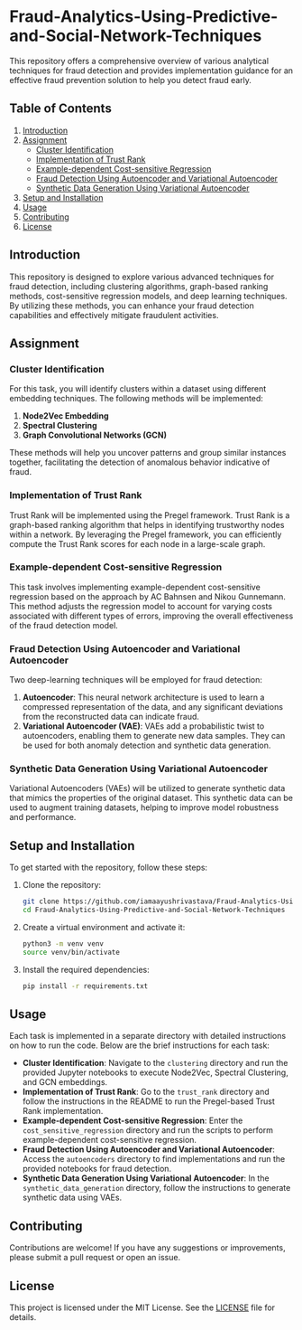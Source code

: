 # Fraud-Analytics-Using-Predictive-and-Social-Network-Techniques

This repository offers a comprehensive overview of various analytical techniques for fraud detection and provides implementation guidance for an effective fraud prevention solution to help you detect fraud early.

## Table of Contents

1. [Introduction](#introduction)
2. [Assignment](#assignment)
   - [Cluster Identification](#cluster-identification)
   - [Implementation of Trust Rank](#implementation-of-trust-rank)
   - [Example-dependent Cost-sensitive Regression](#example-dependent-cost-sensitive-regression)
   - [Fraud Detection Using Autoencoder and Variational Autoencoder](#fraud-detection-using-autoencoder-and-variational-autoencoder)
   - [Synthetic Data Generation Using Variational Autoencoder](#synthetic-data-generation-using-variational-autoencoder)
3. [Setup and Installation](#setup-and-installation)
4. [Usage](#usage)
5. [Contributing](#contributing)
6. [License](#license)

## Introduction

This repository is designed to explore various advanced techniques for fraud detection, including clustering algorithms, graph-based ranking methods, cost-sensitive regression models, and deep learning techniques. By utilizing these methods, you can enhance your fraud detection capabilities and effectively mitigate fraudulent activities.

## Assignment

### Cluster Identification

For this task, you will identify clusters within a dataset using different embedding techniques. The following methods will be implemented:

1. **Node2Vec Embedding**
2. **Spectral Clustering**
3. **Graph Convolutional Networks (GCN)**

These methods will help you uncover patterns and group similar instances together, facilitating the detection of anomalous behavior indicative of fraud.

### Implementation of Trust Rank

Trust Rank will be implemented using the Pregel framework. Trust Rank is a graph-based ranking algorithm that helps in identifying trustworthy nodes within a network. By leveraging the Pregel framework, you can efficiently compute the Trust Rank scores for each node in a large-scale graph.

### Example-dependent Cost-sensitive Regression

This task involves implementing example-dependent cost-sensitive regression based on the approach by AC Bahnsen and Nikou Gunnemann. This method adjusts the regression model to account for varying costs associated with different types of errors, improving the overall effectiveness of the fraud detection model.

### Fraud Detection Using Autoencoder and Variational Autoencoder

Two deep-learning techniques will be employed for fraud detection:

1. **Autoencoder**: This neural network architecture is used to learn a compressed representation of the data, and any significant deviations from the reconstructed data can indicate fraud.
2. **Variational Autoencoder (VAE)**: VAEs add a probabilistic twist to autoencoders, enabling them to generate new data samples. They can be used for both anomaly detection and synthetic data generation.

### Synthetic Data Generation Using Variational Autoencoder

Variational Autoencoders (VAEs) will be utilized to generate synthetic data that mimics the properties of the original dataset. This synthetic data can be used to augment training datasets, helping to improve model robustness and performance.

## Setup and Installation

To get started with the repository, follow these steps:

1. Clone the repository:
   ```bash
   git clone https://github.com/iamaayushrivastava/Fraud-Analytics-Using-Predictive-and-Social-Network-Techniques.git
   cd Fraud-Analytics-Using-Predictive-and-Social-Network-Techniques
   ```

2. Create a virtual environment and activate it:
   ```bash
   python3 -m venv venv
   source venv/bin/activate
   ```

3. Install the required dependencies:
   ```bash
   pip install -r requirements.txt
   ```

## Usage

Each task is implemented in a separate directory with detailed instructions on how to run the code. Below are the brief instructions for each task:

- **Cluster Identification**: Navigate to the `clustering` directory and run the provided Jupyter notebooks to execute Node2Vec, Spectral Clustering, and GCN embeddings.
- **Implementation of Trust Rank**: Go to the `trust_rank` directory and follow the instructions in the README to run the Pregel-based Trust Rank implementation.
- **Example-dependent Cost-sensitive Regression**: Enter the `cost_sensitive_regression` directory and run the scripts to perform example-dependent cost-sensitive regression.
- **Fraud Detection Using Autoencoder and Variational Autoencoder**: Access the `autoencoders` directory to find implementations and run the provided notebooks for fraud detection.
- **Synthetic Data Generation Using Variational Autoencoder**: In the `synthetic_data_generation` directory, follow the instructions to generate synthetic data using VAEs.

## Contributing

Contributions are welcome! If you have any suggestions or improvements, please submit a pull request or open an issue.

## License

This project is licensed under the MIT License. See the [LICENSE](LICENSE) file for details.
